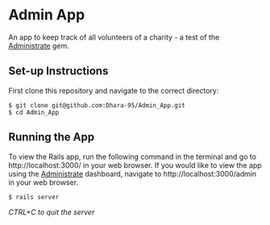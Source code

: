 # Admin App

An app to keep track of all volunteers of a charity - a test of the [Administrate](https://github.com/thoughtbot/administrate) gem.

## Set-up Instructions

First clone this repository and navigate to the correct directory: 

```
$ git clone git@github.com:Dhara-95/Admin_App.git
$ cd Admin_App
```

## Running the App

To view the Rails app, run the following command in the terminal and go to http://localhost:3000/ in your web browser. If you would like to view the app using the [Administrate](https://github.com/thoughtbot/administrate) dashboard, navigate to http://localhost:3000/admin in your web browser. 

```
$ rails server
```
*CTRL+C to quit the server*


